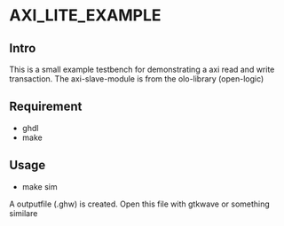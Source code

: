 # AXI_LITE_EXAMPLE
## Intro
This is a small example testbench for demonstrating a axi read and write transaction.
The axi-slave-module is from the olo-library (open-logic)
## Requirement
- ghdl
- make

## Usage
- make sim

A outputfile (.ghw) is created. Open this file with gtkwave or something similare